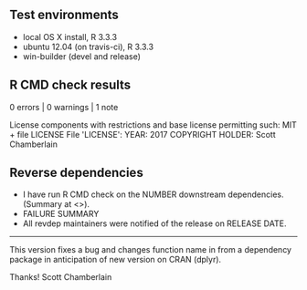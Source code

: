## Test environments

* local OS X install, R 3.3.3
* ubuntu 12.04 (on travis-ci), R 3.3.3
* win-builder (devel and release)

## R CMD check results

0 errors | 0 warnings | 1 note

License components with restrictions and base license permitting such:
  MIT + file LICENSE
File 'LICENSE':
  YEAR: 2017
  COPYRIGHT HOLDER: Scott Chamberlain

## Reverse dependencies

* I have run R CMD check on the NUMBER downstream dependencies.
  (Summary at <>). 
* FAILURE SUMMARY
* All revdep maintainers were notified of the release on RELEASE DATE.

---

This version fixes a bug and changes function name in from a dependency 
package in anticipation of new version on CRAN (dplyr).


Thanks!
Scott Chamberlain

